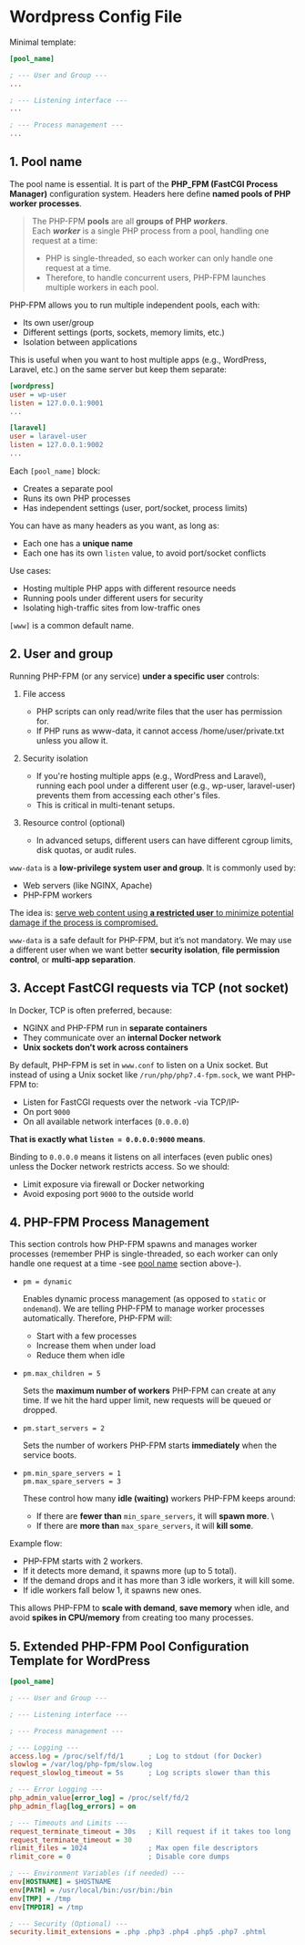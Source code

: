 # Wordpress Config File

Minimal template:

```ini
[pool_name]

; --- User and Group ---
...

; --- Listening interface ---
...

; --- Process management ---
...

```

## 1. Pool name

The pool name is essential. It is part of the **PHP_FPM (FastCGI Process Manager)** configuration system.
Headers here define **named pools of PHP worker processes**.

> The PHP-FPM **pools** are all **groups of PHP _workers_**. \
> Each **_worker_** is a single PHP process from a pool, handling one request at a time:
> - PHP is single-threaded, so each worker can only handle one request at a time.
> - Therefore, to handle concurrent users, PHP-FPM launches multiple workers in each pool.

PHP-FPM allows you to run multiple independent pools, each with:

- Its own user/group
- Different settings (ports, sockets, memory limits, etc.)
- Isolation between applications

This is useful when you want to host multiple apps (e.g., WordPress, Laravel, etc.) on the same server but keep them separate:

```ini
[wordpress]
user = wp-user
listen = 127.0.0.1:9001
...

[laravel]
user = laravel-user
listen = 127.0.0.1:9002
...
```

Each `[pool_name]` block:

- Creates a separate pool
- Runs its own PHP processes
- Has independent settings (user, port/socket, process limits)

You can have as many headers as you want, as long as:

- Each one has a **unique name**
- Each one has its own `listen` value, to avoid port/socket conflicts

Use cases:

- Hosting multiple PHP apps with different resource needs
- Running pools under different users for security
- Isolating high-traffic sites from low-traffic ones

`[www]` is a common default name.

## 2. User and group

Running PHP-FPM (or any service) **under a specific user** controls:
1. File access
    - PHP scripts can only read/write files that the user has permission for.
	- If PHP runs as www-data, it cannot access /home/user/private.txt unless you allow it.

2. Security isolation
	- If you're hosting multiple apps (e.g., WordPress and Laravel), running each pool under a different user (e.g., wp-user, laravel-user) prevents them from accessing each other's files.
	- This is critical in multi-tenant setups.

3. Resource control (optional)
	- In advanced setups, different users can have different cgroup limits, disk quotas, or audit rules.

`www-data` is a **low-privilege system user and group**.
It is commonly used by:
- Web servers (like NGINX, Apache)
- PHP-FPM workers

The idea is: <u>serve web content using **a restricted user** to minimize potential damage if the process is compromised.</u>

`www-data` is a safe default for PHP-FPM, but it’s not mandatory. We may use a different user when we want better **security isolation**, **file permission control**, or **multi-app separation**.

## 3. Accept FastCGI requests via TCP (not socket)

In Docker, TCP is often preferred, because:
- NGINX and PHP-FPM run in **separate containers**
- They communicate over an **internal Docker network**
- **Unix sockets don’t work across containers**

By default, PHP-FPM is set in `www.conf` to listen on a Unix socket. But instead of using a Unix socket like `/run/php/php7.4-fpm.sock`, we want PHP-FPM to:
- Listen for FastCGI requests over the network -via TCP/IP-
- On port `9000`
- On all available network interfaces (`0.0.0.0`)

**That is exactly what `listen = 0.0.0.0:9000` means**.

Binding to `0.0.0.0` means it listens on all interfaces (even public ones) unless the Docker network restricts access. So we should:
- Limit exposure via firewall or Docker networking
- Avoid exposing port `9000` to the outside world

## 4. PHP-FPM Process Management

This section controls how PHP-FPM spawns and manages worker processes (remember PHP is single-threaded, so each worker can only handle one request at a time -see [pool name](#https://github.com/ccg-v/inception/blob/main/DOCS/WORDPRESS_CONFIG.md#1-pool-name) section above-).

- `pm = dynamic`

	Enables dynamic process management (as opposed to `static` or `ondemand`). We are telling PHP-FPM to manage worker processes automatically. Therefore, PHP-FPM will:
	+ Start with a few processes
	+ Increase them when under load
	+ Reduce them when idle

- `pm.max_children = 5`

	Sets the **maximum number of workers** PHP-FPM can create at any time. If we hit the hard upper limit, new requests will be queued or dropped.

- `pm.start_servers = 2`

	Sets the number of workers PHP-FPM starts **immediately** when the service boots.

- `pm.min_spare_servers = 1` \
  `pm.max_spare_servers = 3`

	These control how many **idle (waiting)** workers PHP-FPM keeps around:
	+ If there are **fewer than** `min_spare_servers`, it will **spawn more**. \
	+ If there are **more than** `max_spare_servers`, it will **kill some**. 

Example flow:

- PHP-FPM starts with 2 workers.
- If it detects more demand, it spawns more (up to 5 total).
- If the demand drops and it has more than 3 idle workers, it will kill some.
- If idle workers fall below 1, it spawns new ones.

This allows PHP-FPM to **scale with demand**, **save memory** when idle, and avoid **spikes in CPU/memory** from creating too many processes.

## 5. Extended PHP-FPM Pool Configuration Template for WordPress

```ini
[pool_name]

; --- User and Group ---

; --- Listening interface ---

; --- Process management ---

; --- Logging ---
access.log = /proc/self/fd/1      ; Log to stdout (for Docker)
slowlog = /var/log/php-fpm/slow.log
request_slowlog_timeout = 5s      ; Log scripts slower than this

; --- Error Logging ---
php_admin_value[error_log] = /proc/self/fd/2
php_admin_flag[log_errors] = on

; --- Timeouts and Limits ---
request_terminate_timeout = 30s   ; Kill request if it takes too long
request_terminate_timeout = 30
rlimit_files = 1024               ; Max open file descriptors
rlimit_core = 0                   ; Disable core dumps

; --- Environment Variables (if needed) ---
env[HOSTNAME] = $HOSTNAME
env[PATH] = /usr/local/bin:/usr/bin:/bin
env[TMP] = /tmp
env[TMPDIR] = /tmp

; --- Security (Optional) ---
security.limit_extensions = .php .php3 .php4 .php5 .php7 .phtml
```